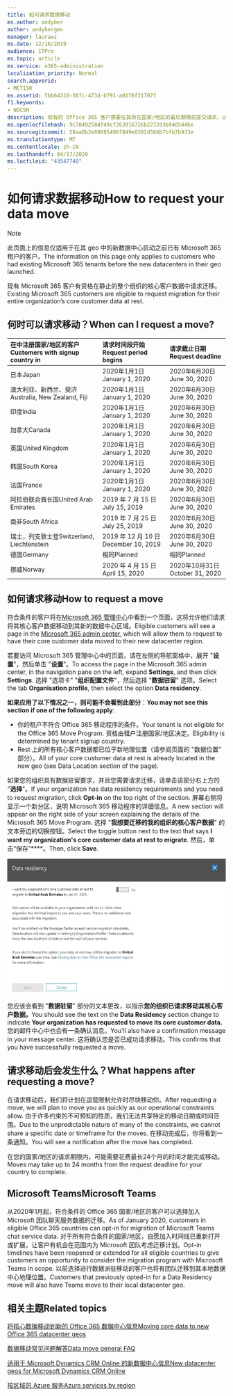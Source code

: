 ```yaml
---
title: 如何请求数据移动
ms.author: andyber
author: andybergen
manager: laurawi
ms.date: 12/10/2019
audience: ITPro
ms.topic: article
ms.service: o365-administration
localization_priority: Normal
search.appverid:
- MET150
ms.assetid: 5bb64310-36fc-473d-b791-a0176f21707f
f1.keywords:
- NOCSH
description: 现有的 Office 365 客户需要在其所在国家/地区的最后期限前提交请求，以便将其参与的 Microsoft 365 服务的客户数据移动到其新地理位置。
ms.openlocfilehash: 9c78492584f49cf263916726b2272d3b9405446e
ms.sourcegitcommit: 58aa8b2e89685490f849e0392d566b7bfb7b933e
ms.translationtype: MT
ms.contentlocale: zh-CN
ms.lasthandoff: 04/17/2020
ms.locfileid: "43547740"
---
```

# <a name="how-to-request-your-data-move"></a><span data-ttu-id="a5408-103">如何请求数据移动</span><span class="sxs-lookup"><span data-stu-id="a5408-103">How to request your data move</span></span>

> [!NOTE]
> <span data-ttu-id="a5408-104">此页面上的信息仅适用于在其 geo 中的新数据中心启动之前已有 Microsoft 365 租户的客户。</span><span class="sxs-lookup"><span data-stu-id="a5408-104">The information on this page only applies to customers who had existing Microsoft 365 tenants before the new datacenters in their geo launched.</span></span> 
  
<span data-ttu-id="a5408-105">现有 Microsoft 365 客户有资格在静止的整个组织的核心客户数据中请求迁移。</span><span class="sxs-lookup"><span data-stu-id="a5408-105">Existing Microsoft 365 customers are eligible to request migration for their entire organization’s core customer data at rest.</span></span>  
  
## <a name="when-can-i-request-a-move"></a><span data-ttu-id="a5408-106">何时可以请求移动？</span><span class="sxs-lookup"><span data-stu-id="a5408-106">When can I request a move?</span></span>

|<span data-ttu-id="a5408-107">**在中注册国家/地区的客户**</span><span class="sxs-lookup"><span data-stu-id="a5408-107">**Customers with signup country in**</span></span>|<span data-ttu-id="a5408-108">**请求时间段开始**</span><span class="sxs-lookup"><span data-stu-id="a5408-108">**Request period begins**</span></span>|<span data-ttu-id="a5408-109">**请求截止日期**</span><span class="sxs-lookup"><span data-stu-id="a5408-109">**Request deadline**</span></span>|
|:-----|:-----|:-----|
|<span data-ttu-id="a5408-110">日本</span><span class="sxs-lookup"><span data-stu-id="a5408-110">Japan</span></span>  <br/> |<span data-ttu-id="a5408-111">2020年1月1日</span><span class="sxs-lookup"><span data-stu-id="a5408-111">January 1, 2020</span></span>  <br/> |<span data-ttu-id="a5408-112">2020年6月30日</span><span class="sxs-lookup"><span data-stu-id="a5408-112">June 30, 2020</span></span>  <br/> |
|<span data-ttu-id="a5408-113">澳大利亚、新西兰、斐济</span><span class="sxs-lookup"><span data-stu-id="a5408-113">Australia, New Zealand, Fiji</span></span>  <br/> |<span data-ttu-id="a5408-114">2020年1月1日</span><span class="sxs-lookup"><span data-stu-id="a5408-114">January 1, 2020</span></span>  <br/> |<span data-ttu-id="a5408-115">2020年6月30日</span><span class="sxs-lookup"><span data-stu-id="a5408-115">June 30, 2020</span></span>  <br/> |
|<span data-ttu-id="a5408-116">印度</span><span class="sxs-lookup"><span data-stu-id="a5408-116">India</span></span>  <br/> |<span data-ttu-id="a5408-117">2020年1月1日</span><span class="sxs-lookup"><span data-stu-id="a5408-117">January 1, 2020</span></span>  <br/> |<span data-ttu-id="a5408-118">2020年6月30日</span><span class="sxs-lookup"><span data-stu-id="a5408-118">June 30, 2020</span></span>  <br/> |
|<span data-ttu-id="a5408-119">加拿大</span><span class="sxs-lookup"><span data-stu-id="a5408-119">Canada</span></span>  <br/> |<span data-ttu-id="a5408-120">2020年1月1日</span><span class="sxs-lookup"><span data-stu-id="a5408-120">January 1, 2020</span></span>  <br/> |<span data-ttu-id="a5408-121">2020年6月30日</span><span class="sxs-lookup"><span data-stu-id="a5408-121">June 30, 2020</span></span>  <br/> |
|<span data-ttu-id="a5408-122">英国</span><span class="sxs-lookup"><span data-stu-id="a5408-122">United Kingdom</span></span>  <br/> |<span data-ttu-id="a5408-123">2020年1月1日</span><span class="sxs-lookup"><span data-stu-id="a5408-123">January 1, 2020</span></span>  <br/> |<span data-ttu-id="a5408-124">2020年6月30日</span><span class="sxs-lookup"><span data-stu-id="a5408-124">June 30, 2020</span></span>  <br/> |
|<span data-ttu-id="a5408-125">韩国</span><span class="sxs-lookup"><span data-stu-id="a5408-125">South Korea</span></span>  <br/> |<span data-ttu-id="a5408-126">2020年1月1日</span><span class="sxs-lookup"><span data-stu-id="a5408-126">January 1, 2020</span></span>  <br/> |<span data-ttu-id="a5408-127">2020年6月30日</span><span class="sxs-lookup"><span data-stu-id="a5408-127">June 30, 2020</span></span>  <br/> |
|<span data-ttu-id="a5408-128">法国</span><span class="sxs-lookup"><span data-stu-id="a5408-128">France</span></span>  <br/> |<span data-ttu-id="a5408-129">2020年1月1日</span><span class="sxs-lookup"><span data-stu-id="a5408-129">January 1, 2020</span></span>  <br/> |<span data-ttu-id="a5408-130">2020年6月30日</span><span class="sxs-lookup"><span data-stu-id="a5408-130">June 30, 2020</span></span>  <br/> |
|<span data-ttu-id="a5408-131">阿拉伯联合酋长国</span><span class="sxs-lookup"><span data-stu-id="a5408-131">United Arab Emirates</span></span>  <br/> |<span data-ttu-id="a5408-132">2019 年 7 月 15 日</span><span class="sxs-lookup"><span data-stu-id="a5408-132">July 15, 2019</span></span>  <br/> |<span data-ttu-id="a5408-133">2020年6月30日</span><span class="sxs-lookup"><span data-stu-id="a5408-133">June 30, 2020</span></span>  <br/> |
|<span data-ttu-id="a5408-134">南非</span><span class="sxs-lookup"><span data-stu-id="a5408-134">South Africa</span></span>  <br/> |<span data-ttu-id="a5408-135">2019 年 7 月 25 日</span><span class="sxs-lookup"><span data-stu-id="a5408-135">July 25, 2019</span></span>  <br/> |<span data-ttu-id="a5408-136">2020年6月30日</span><span class="sxs-lookup"><span data-stu-id="a5408-136">June 30, 2020</span></span>  <br/> |
|<span data-ttu-id="a5408-137">瑞士，列支敦士登</span><span class="sxs-lookup"><span data-stu-id="a5408-137">Switzerland, Liechtenstein</span></span>  <br/> |<span data-ttu-id="a5408-138">2019 年 12 月 10 日</span><span class="sxs-lookup"><span data-stu-id="a5408-138">December 10, 2019</span></span>  <br/> |<span data-ttu-id="a5408-139">2020年6月30日</span><span class="sxs-lookup"><span data-stu-id="a5408-139">June 30, 2020</span></span>  <br/> |
|<span data-ttu-id="a5408-140">德国</span><span class="sxs-lookup"><span data-stu-id="a5408-140">Germany</span></span>  <br/> |<span data-ttu-id="a5408-141">相同</span><span class="sxs-lookup"><span data-stu-id="a5408-141">Planned</span></span>  <br/> |<span data-ttu-id="a5408-142">相同</span><span class="sxs-lookup"><span data-stu-id="a5408-142">Planned</span></span>  <br/> |
|<span data-ttu-id="a5408-143">挪威</span><span class="sxs-lookup"><span data-stu-id="a5408-143">Norway</span></span>  <br/> |<span data-ttu-id="a5408-144">2020 年 4 月 15 日</span><span class="sxs-lookup"><span data-stu-id="a5408-144">April 15, 2020</span></span>  <br/> |<span data-ttu-id="a5408-145">2020年10月31日</span><span class="sxs-lookup"><span data-stu-id="a5408-145">October 31, 2020</span></span>  <br/> |
   
## <a name="how-to-request-a-move"></a><span data-ttu-id="a5408-146">如何请求移动</span><span class="sxs-lookup"><span data-stu-id="a5408-146">How to request a move</span></span>

<span data-ttu-id="a5408-147">符合条件的客户将在[Microsoft 365 管理中心](https://aka.ms/365admin)中看到一个页面，这将允许他们请求将其核心客户数据移动到其新的数据中心区域。</span><span class="sxs-lookup"><span data-stu-id="a5408-147">Eligible customers will see a page in the [Microsoft 365 admin center](https://aka.ms/365admin), which will allow them to request to have their core customer data moved to their new datacenter region.</span></span>  
  
<span data-ttu-id="a5408-148">若要访问 Microsoft 365 管理中心中的页面，请在左侧的导航窗格中，展开 "**设置**"，然后单击 "**设置**"。</span><span class="sxs-lookup"><span data-stu-id="a5408-148">To access the page in the Microsoft 365 admin center, in the navigation pane on the left, expand **Settings**, and then click **Settings**.</span></span>
<span data-ttu-id="a5408-149">选择 "选项卡" "**组织配置文件**"，然后选择 "**数据驻留**" 选项。</span><span class="sxs-lookup"><span data-stu-id="a5408-149">Select the tab **Organisation profile**, then select the option **Data residency**.</span></span>
  
<span data-ttu-id="a5408-150">**如果应用了以下情况之一，则可能不会看到此部分**：</span><span class="sxs-lookup"><span data-stu-id="a5408-150">**You may not see this section if one of the following apply**:</span></span>
- <span data-ttu-id="a5408-151">你的租户不符合 Office 365 移动程序的条件。</span><span class="sxs-lookup"><span data-stu-id="a5408-151">Your tenant is not eligible for the Office 365 Move Program.</span></span>  <span data-ttu-id="a5408-152">资格由租户注册国家/地区决定。</span><span class="sxs-lookup"><span data-stu-id="a5408-152">Eligibility is determined by tenant signup country.</span></span>
- <span data-ttu-id="a5408-153">Rest 上的所有核心客户数据都已位于新地理位置（请参阅页面的 "数据位置" 部分）。</span><span class="sxs-lookup"><span data-stu-id="a5408-153">All of your core customer data at rest is already located in the new geo (see Data Location section of the page).</span></span> 
  
<span data-ttu-id="a5408-154">如果您的组织具有数据驻留要求，并且您需要请求迁移，请单击该部分右上方的 "**选择**"。</span><span class="sxs-lookup"><span data-stu-id="a5408-154">If your organization has data residency requirements and you need to request migration, click **Opt-in** on the top right of the section.</span></span> <span data-ttu-id="a5408-155">屏幕右侧将显示一个新分区，说明 Microsoft 365 移动程序的详细信息。</span><span class="sxs-lookup"><span data-stu-id="a5408-155">A new section will appear on the right side of your screen explaining the details of the Microsoft 365 Move Program.</span></span> <span data-ttu-id="a5408-156">选择 "**我想要迁移的我的组织的核心客户数据**" 的文本旁边的切换按钮。</span><span class="sxs-lookup"><span data-stu-id="a5408-156">Select the toggle button next to the text that says **I want my organization's core customer data at rest to migrate**.</span></span> <span data-ttu-id="a5408-157">然后，单击“保存”\*\*\*\*。</span><span class="sxs-lookup"><span data-stu-id="a5408-157">Then, click **Save**.</span></span>
  
![数据中心选择操作屏幕](media/dataresidencyflyoutae.jpg)
  
<span data-ttu-id="a5408-159">您应该会看到 "**数据驻留**" 部分的文本更改，以指示**您的组织已请求移动其核心客户数据。**</span><span class="sxs-lookup"><span data-stu-id="a5408-159">You should see the text on the **Data Residency** section change to indicate **Your organization has requested to move its core customer data.**</span></span> <span data-ttu-id="a5408-160">您的邮件中心中也会有一条确认消息。</span><span class="sxs-lookup"><span data-stu-id="a5408-160">You'll also have a confirmation message in your message center.</span></span> <span data-ttu-id="a5408-161">这将确认您是否已成功请求移动。</span><span class="sxs-lookup"><span data-stu-id="a5408-161">This confirms that you have successfully requested a move.</span></span> 


  
## <a name="what-happens-after-requesting-a-move"></a><span data-ttu-id="a5408-162">请求移动后会发生什么？</span><span class="sxs-lookup"><span data-stu-id="a5408-162">What happens after requesting a move?</span></span>

<span data-ttu-id="a5408-163">在请求移动后，我们将计划在运营限制允许时尽快移动你。</span><span class="sxs-lookup"><span data-stu-id="a5408-163">After requesting a move, we will plan to move you as quickly as our operational constraints allow.</span></span> <span data-ttu-id="a5408-164">由于许多约束的不可预知的性质，我们无法共享特定的移动日期或时间范围。</span><span class="sxs-lookup"><span data-stu-id="a5408-164">Due to the unpredictable nature of many of the constraints, we cannot share a specific date or timeframe for the moves.</span></span> <span data-ttu-id="a5408-165">在移动完成后，你将看到一条通知。</span><span class="sxs-lookup"><span data-stu-id="a5408-165">You will see a notification after the move has completed.</span></span>
  
<span data-ttu-id="a5408-166">在您的国家/地区的请求期限内，可能需要花费最长24个月的时间才能完成移动。</span><span class="sxs-lookup"><span data-stu-id="a5408-166">Moves may take up to 24 months from the request deadline for your country to complete.</span></span>
  
## <a name="microsoft-teams"></a><span data-ttu-id="a5408-167">Microsoft Teams</span><span class="sxs-lookup"><span data-stu-id="a5408-167">Microsoft Teams</span></span>

<span data-ttu-id="a5408-168">从2020年1月起，符合条件的 Office 365 国家/地区的客户可以选择加入 Microsoft 团队聊天服务数据的迁移。</span><span class="sxs-lookup"><span data-stu-id="a5408-168">As of January 2020, customers in eligible Office 365 countries can opt-in for migration of Microsoft Teams chat service data.</span></span>  <span data-ttu-id="a5408-169">对于所有符合条件的国家/地区，自愿加入时间线已重新打开或扩展，让客户有机会在范围内为 Microsoft 团队考虑迁移计划。</span><span class="sxs-lookup"><span data-stu-id="a5408-169">Opt-in timelines have been reopened or extended for all eligible countries to give customers an opportunity to consider the migration program with Microsoft Teams in scope.</span></span> <span data-ttu-id="a5408-170">以前选择进行数据派驻移动的客户也将有团队迁移到其本地数据中心地理位置。</span><span class="sxs-lookup"><span data-stu-id="a5408-170">Customers that previously opted-in for a Data Residency move will also have Teams move to their local datacenter geo.</span></span>

## <a name="related-topics"></a><span data-ttu-id="a5408-171">相关主题</span><span class="sxs-lookup"><span data-stu-id="a5408-171">Related topics</span></span>

[<span data-ttu-id="a5408-172">将核心数据移动到新的 Office 365 数据中心信息</span><span class="sxs-lookup"><span data-stu-id="a5408-172">Moving core data to new Office 365 datacenter geos</span></span>](moving-data-to-new-datacenter-geos.md)

[<span data-ttu-id="a5408-173">数据移动常见问题解答</span><span class="sxs-lookup"><span data-stu-id="a5408-173">Data move general FAQ</span></span>](data-move-faq.md)

[<span data-ttu-id="a5408-174">适用于 Microsoft Dynamics CRM Online 的新数据中心信息</span><span class="sxs-lookup"><span data-stu-id="a5408-174">New datacenter geos for Microsoft Dynamics CRM Online</span></span>](https://go.microsoft.com/fwlink/p/?Linkid=615924)
  
[<span data-ttu-id="a5408-175">按区域的 Azure 服务</span><span class="sxs-lookup"><span data-stu-id="a5408-175">Azure services by region</span></span>](https://azure.microsoft.com/regions/)
  

